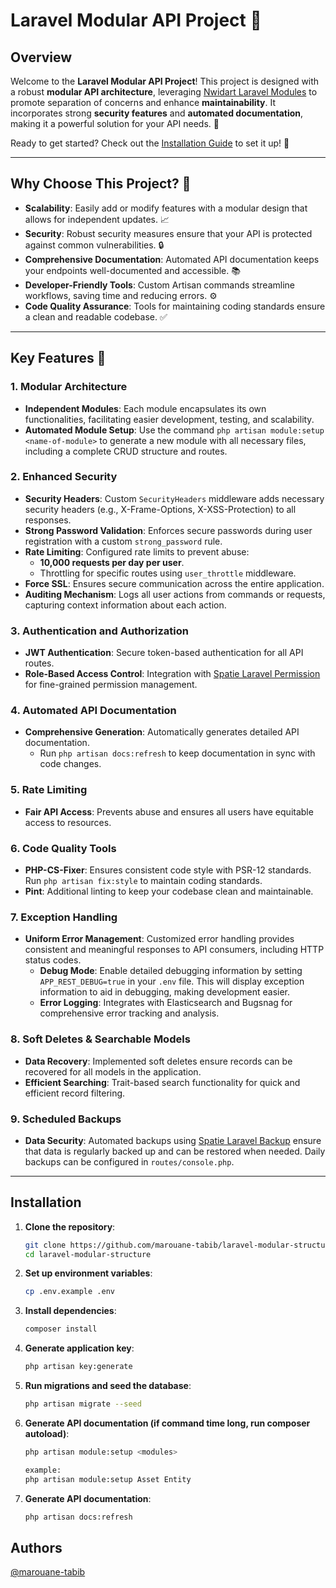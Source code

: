 # Laravel Modular API Project 🚀

## Overview

Welcome to the **Laravel Modular API Project**! This project is designed with a robust **modular API architecture**, leveraging [Nwidart Laravel Modules](https://github.com/nWidart/laravel-modules) to promote separation of concerns and enhance **maintainability**. It incorporates strong **security features** and **automated documentation**, making it a powerful solution for your API needs. 📜

Ready to get started? Check out the [Installation Guide](#installation) to set it up! 📜

---

## Why Choose This Project? 🤔

- **Scalability**: Easily add or modify features with a modular design that allows for independent updates. 📈
- **Security**: Robust security measures ensure that your API is protected against common vulnerabilities. 🔒
- **Comprehensive Documentation**: Automated API documentation keeps your endpoints well-documented and accessible. 📚
- **Developer-Friendly Tools**: Custom Artisan commands streamline workflows, saving time and reducing errors. ⚙️
- **Code Quality Assurance**: Tools for maintaining coding standards ensure a clean and readable codebase. ✅

---

## Key Features 🌟

### 1. Modular Architecture
- **Independent Modules**: Each module encapsulates its own functionalities, facilitating easier development, testing, and scalability. 
- **Automated Module Setup**: Use the command `php artisan module:setup <name-of-module>` to generate a new module with all necessary files, including a complete CRUD structure and routes.

### 2. Enhanced Security 
- **Security Headers**: Custom `SecurityHeaders` middleware adds necessary security headers (e.g., X-Frame-Options, X-XSS-Protection) to all responses.
- **Strong Password Validation**: Enforces secure passwords during user registration with a custom `strong_password` rule.
- **Rate Limiting**: Configured rate limits to prevent abuse:
  - **10,000 requests per day per user**.
  - Throttling for specific routes using `user_throttle` middleware.
- **Force SSL**: Ensures secure communication across the entire application.
- **Auditing Mechanism**: Logs all user actions from commands or requests, capturing context information about each action.

### 3. Authentication and Authorization
- **JWT Authentication**: Secure token-based authentication for all API routes.
- **Role-Based Access Control**: Integration with [Spatie Laravel Permission](https://github.com/spatie/laravel-permission) for fine-grained permission management.

### 4. Automated API Documentation
- **Comprehensive Generation**: Automatically generates detailed API documentation. 
  - Run `php artisan docs:refresh` to keep documentation in sync with code changes.

### 5. Rate Limiting
- **Fair API Access**: Prevents abuse and ensures all users have equitable access to resources.

### 6. Code Quality Tools
- **PHP-CS-Fixer**: Ensures consistent code style with PSR-12 standards. Run `php artisan fix:style` to maintain coding standards.
- **Pint**: Additional linting to keep your codebase clean and maintainable.

### 7. Exception Handling
- **Uniform Error Management**: Customized error handling provides consistent and meaningful responses to API consumers, including HTTP status codes.
  - **Debug Mode**: Enable detailed debugging information by setting `APP_REST_DEBUG=true` in your `.env` file. This will display exception information to aid in debugging, making development easier.
  - **Error Logging**: Integrates with Elasticsearch and Bugsnag for comprehensive error tracking and analysis.

### 8. Soft Deletes & Searchable Models
- **Data Recovery**: Implemented soft deletes ensure records can be recovered for all models in the application.
- **Efficient Searching**: Trait-based search functionality for quick and efficient record filtering.

### 9. Scheduled Backups
- **Data Security**: Automated backups using [Spatie Laravel Backup](https://github.com/spatie/laravel-backup) ensure that data is regularly backed up and can be restored when needed. Daily backups can be configured in `routes/console.php`.

---

## Installation

1. **Clone the repository**:
   ```bash
   git clone https://github.com/marouane-tabib/laravel-modular-structure.git
   cd laravel-modular-structure

2. **Set up environment variables**:
   ```bash
   cp .env.example .env

3. **Install dependencies**:
   ```bash
   composer install

4. **Generate application key**:
   ```bash
   php artisan key:generate

5. **Run migrations and seed the database**:
   ```bash
   php artisan migrate --seed

8. **Generate API documentation (if command time long, run composer autoload)**:
   ```bash
   php artisan module:setup <modules>

   example:
   php artisan module:setup Asset Entity

7. **Generate API documentation**:
   ```bash
   php artisan docs:refresh

## Authors
[@marouane-tabib](https://www.github.com/marouane-tabib)
